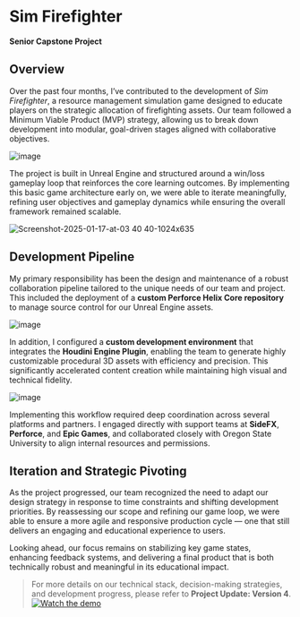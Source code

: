 # Sim Firefighter
**Senior Capstone Project**

## Overview  
Over the past four months, I’ve contributed to the development of *Sim Firefighter*, a resource management simulation game designed to educate players on the strategic allocation of firefighting assets. Our team followed a Minimum Viable Product (MVP) strategy, allowing us to break down development into modular, goal-driven stages aligned with collaborative objectives.  

![image](https://github.com/user-attachments/assets/db543b8a-e8c7-49e9-80d0-f347f43053db)

The project is built in Unreal Engine and structured around a win/loss gameplay loop that reinforces the core learning outcomes. By implementing this basic game architecture early on, we were able to iterate meaningfully, refining user objectives and gameplay dynamics while ensuring the overall framework remained scalable.

![Screenshot-2025-01-17-at-03 40 40-1024x635](https://github.com/user-attachments/assets/7e704c4d-bc56-4180-b21a-8fef49303d0b)

## Development Pipeline  
My primary responsibility has been the design and maintenance of a robust collaboration pipeline tailored to the unique needs of our team and project. This included the deployment of a **custom Perforce Helix Core repository** to manage source control for our Unreal Engine assets.

![image](https://github.com/user-attachments/assets/6f496b84-6d1f-42ac-8e0e-172470fffde9)

In addition, I configured a **custom development environment** that integrates the **Houdini Engine Plugin**, enabling the team to generate highly customizable procedural 3D assets with efficiency and precision. This significantly accelerated content creation while maintaining high visual and technical fidelity.

![image](https://github.com/user-attachments/assets/9bd56377-68eb-4738-8e1b-816ae6c6990f)

Implementing this workflow required deep coordination across several platforms and partners. I engaged directly with support teams at **SideFX**, **Perforce**, and **Epic Games**, and collaborated closely with Oregon State University to align internal resources and permissions.

## Iteration and Strategic Pivoting  
As the project progressed, our team recognized the need to adapt our design strategy in response to time constraints and shifting development priorities. By reassessing our scope and refining our game loop, we were able to ensure a more agile and responsive production cycle — one that still delivers an engaging and educational experience to users.  

Looking ahead, our focus remains on stabilizing key game states, enhancing feedback systems, and delivering a final product that is both technically robust and meaningful in its educational impact.

> For more details on our technical stack, decision-making strategies, and development progress, please refer to **Project Update: Version 4**.
[![Watch the demo](https://img.youtube.com/vi/uOn4216bm3I/maxresdefault.jpg)](https://youtu.be/uOn4216bm3I)

